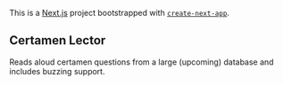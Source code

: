 This is a [Next.js](https://nextjs.org) project bootstrapped with [`create-next-app`](https://nextjs.org/docs/app/api-reference/cli/create-next-app).

## Certamen Lector

Reads aloud certamen questions from a large (upcoming) database and includes buzzing support.